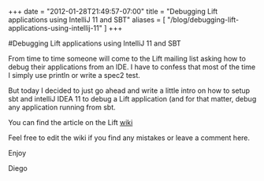 +++
date = "2012-01-28T21:49:57-07:00"
title = "Debugging Lift applications using IntelliJ 11 and SBT"
aliases = [
	"/blog/debugging-lift-applications-using-intellij-11"
]
+++

[title=]: /
[category: Lift]: /
[date: 2012/01/28]: /
[tags: {debug, debugging, idea, intellij, lift, liftweb, sbt, scala}]: /

#Debugging Lift applications using IntelliJ 11 and SBT

From time to time someone will come to the Lift mailing list asking how to debug their applications from an IDE. I have to confess that most of the time I simply use println or write a spec2 test.

But today I decided to just go ahead and write a little intro on how to setup sbt and intelliJ IDEA 11 to debug a Lift application (and for that matter, debug any application running from sbt.

You can find the article on the Lift [wiki](https://www.assembla.com/spaces/liftweb/wiki/Debugging_with_IntelliJ_IDEA_11)

Feel free to edit the wiki if you find any mistakes or leave a comment here.

Enjoy

  Diego
